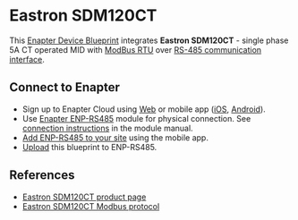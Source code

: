# Eastron SDM120CT

This [Enapter Device Blueprint](https://github.com/Enapter/marketplace#blue_book-enapter-device-blueprints) integrates **Eastron SDM120CT** - single phase 5A CT operated MID with [ModBus RTU](https://developers.enapter.com/docs/reference/ucm/modbus) over [RS-485 communication interface](https://developers.enapter.com/docs/reference/ucm/rs485).

## Connect to Enapter

- Sign up to Enapter Cloud using [Web](https://cloud.enapter.com/) or mobile app ([iOS](https://apps.apple.com/app/id1388329910), [Android](https://play.google.com/store/apps/details?id=com.enapter&hl=en)).
- Use [Enapter ENP-RS485](https://handbook.enapter.com/modules/ENP-RS485/ENP-RS485.html) module for physical connection. See [connection instructions](https://handbook.enapter.com/modules/ENP-RS485/ENP-RS485.html#connection-examples) in the module manual.
- [Add ENP-RS485 to your site](https://handbook.enapter.com/software/mobile/android_mobile_app.html#adding-sites-and-devices) using the mobile app.
- [Upload](https://developers.enapter.com/docs/tutorial/uploading-blueprint/) this blueprint to ENP-RS485.

## References

- [Eastron SDM120CT product page](https://www.eastroneurope.com/products/view/sdm120ct-modbus)
- [Eastron SDM120CT Modbus protocol](https://www.eastroneurope.com/images/uploads/products/protocol/SDM120CT_Modbus_protocol.pdf)
